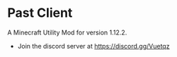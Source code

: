 # Past Client
A Minecraft Utility Mod for version 1.12.2.
- Join the discord server at https://discord.gg/Vuetqz
